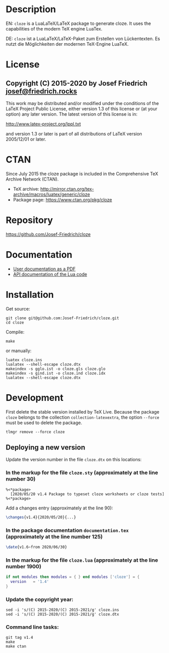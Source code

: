 # Description

EN: `cloze` is a LuaLaTeX/LaTeX package to generate cloze. It uses the
capabilities of the modern TeX engine LuaTex.

DE: `cloze` ist a LuaLaTeX/LaTeX-Paket zum Erstellen von Lückentexten.
Es nutzt die Möglichkeiten der modernen TeX-Engine LuaTeX.

# License

Copyright (C) 2015-2020 by Josef Friedrich <josef@friedrich.rocks>
------------------------------------------------------------------------
This work may be distributed and/or modified under the conditions of
the LaTeX Project Public License, either version 1.3 of this license
or (at your option) any later version.  The latest version of this
license is in:

  http://www.latex-project.org/lppl.txt

and version 1.3 or later is part of all distributions of LaTeX
version 2005/12/01 or later.

# CTAN

Since July 2015 the cloze package is included in the Comprehensive TeX
Archive Network (CTAN).

* TeX archive: http://mirror.ctan.org/tex-archive/macros/luatex/generic/cloze
* Package page: https://www.ctan.org/pkg/cloze

# Repository

https://github.com/Josef-Friedrich/cloze

# Documentation

* [User documentation as a PDF](http://mirror.ctan.org/tex-archive/macros/luatex/generic/cloze/cloze.pdf)
* [API documentation of the Lua code](https://josef-friedrich.github.io/cloze)

# Installation

Get source:

    git clone git@github.com:Josef-Friedrich/cloze.git
    cd cloze

Compile:

    make

or manually:

    luatex cloze.ins
    lualatex --shell-escape cloze.dtx
    makeindex -s gglo.ist -o cloze.gls cloze.glo
    makeindex -s gind.ist -o cloze.ind cloze.idx
    lualatex --shell-escape cloze.dtx

# Development

First delete the stable version installed by TeX Live. Because the
package `cloze` belongs to the collection `collection-latexextra`, the
option  `--force` must be used to delete the package.

    tlmgr remove --force cloze

## Deploying a new version

Update the version number in the file `cloze.dtx` on this locations:

### In the markup for the file `cloze.sty` (approximately at the line number 30)

    %<*package>
      [2020/05/20 v1.4 Package to typeset cloze worksheets or cloze tests]
    %<*package>

Add a changes entry (approximately at the line 90):

```latex
\changes{v1.4}{2020/05/20}{...}
```

### In the package documentation `documentation.tex` (approximately at the line number 125)

```latex
\date{v1.6~from 2020/06/30}
```

### In the markup for the file `cloze.lua` (approximately at the line number 1900)

```lua
if not modules then modules = { } end modules ['cloze'] = {
  version   = '1.4'
}
```

### Update the copyright year:

```
sed -i 's/(C) 2015-2020/(C) 2015-2021/g' cloze.ins
sed -i 's/(C) 2015-2020/(C) 2015-2021/g' cloze.dtx
```

### Command line tasks:

```
git tag v1.4
make
make ctan
```
